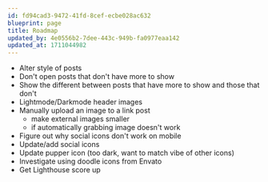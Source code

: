 ```yaml
---
id: fd94cad3-9472-41fd-8cef-ecbe028ac632
blueprint: page
title: Roadmap
updated_by: 4e0556b2-7dee-443c-949b-fa0977eaa142
updated_at: 1711044982
---
```

- Alter style of posts
- Don't open posts that don't have more to show
- Show the different between posts that have more to show and those that don't
- Lightmode/Darkmode header images
- Manually upload an image to a link post
	- make external images smaller
	- if automatically grabbing image doesn't work
- Figure out why social icons don't work on mobile
- Update/add social icons
- Update pupper icon (too dark, want to match vibe of other icons)
- Investigate using doodle icons from Envato
- Get Lighthouse score up
